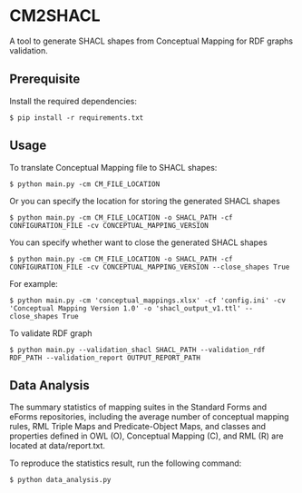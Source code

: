 # CM2SHACL

A tool to generate SHACL shapes from Conceptual Mapping for RDF graphs validation.

## Prerequisite

Install the required dependencies:

```
$ pip install -r requirements.txt
```

## Usage

To translate Conceptual Mapping file to SHACL shapes:

```
$ python main.py -cm CM_FILE_LOCATION 
```

Or you can specify the location for storing the generated SHACL shapes

```
$ python main.py -cm CM_FILE_LOCATION -o SHACL_PATH -cf CONFIGURATION_FILE -cv CONCEPTUAL_MAPPING_VERSION
```
You can specify whether want to close the generated SHACL shapes

```
$ python main.py -cm CM_FILE_LOCATION -o SHACL_PATH -cf CONFIGURATION_FILE -cv CONCEPTUAL_MAPPING_VERSION --close_shapes True
```
For example: 
```
$ python main.py -cm 'conceptual_mappings.xlsx' -cf 'config.ini' -cv 'Conceptual Mapping Version 1.0' -o 'shacl_output_v1.ttl' --close_shapes True
```

To validate RDF graph

```
$ python main.py --validation_shacl SHACL_PATH --validation_rdf RDF_PATH --validation_report OUTPUT_REPORT_PATH
```

## Data Analysis

The summary statistics of mapping suites in the Standard Forms and eForms repositories, 
including the average number of conceptual mapping rules, 
RML Triple Maps and Predicate-Object Maps, and classes and properties 
defined in OWL (O), Conceptual Mapping (C), and RML (R) 
are located at data/report.txt. 

To reproduce the statistics result, run the following command:

```
$ python data_analysis.py 
```